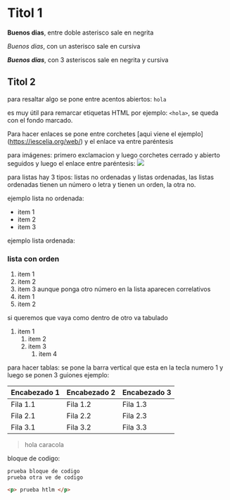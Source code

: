 # Titol 1

**Buenos dias**, entre doble asterisco sale en negrita

*Buenos dias*, con un asterisco sale en cursiva

***Buenos dias***, con 3 asteriscos sale en negrita y cursiva

## Titol 2

para resaltar algo se pone entre acentos abiertos: `hola`

es muy útil para remarcar etiquetas HTML
por ejemplo: `<hola>`, se queda con el fondo marcado.

Para hacer enlaces se pone entre corchetes
[aqui viene el ejemplo] (https://iescelia.org/web/) y el enlace va entre paréntesis

para imágenes: primero exclamacion y luego corchetes cerrado y abierto seguidos y luego el enlace entre paréntesis:
![](https://iescelia.org/web/wp-content/uploads/2012/05/iescelia_1950.jpg)

para listas hay 3 tipos:
listas no ordenadas y listas ordenadas, las listas ordenadas tienen un número o letra y tienen un orden, la otra no.

ejemplo lista no ordenada: 
* item 1
* item 2
* item 3

ejemplo lista ordenada:
### lista con orden
1. item 1
2. item 2
3. item 3
aunque ponga otro número en la lista aparecen correlativos
1. item 1
7. item 2

si queremos que vaya como dentro de otro va tabulado

1. item 1
    1. item 2
    1. item 3
        1. item 4


para hacer tablas:
se pone la barra vertical que esta en la tecla numero 1 y luego se ponen 3 guiones
ejemplo:


| Encabezado 1 | Encabezado 2 | Encabezado 3
| --- | --- | --- |
| Fila 1.1 | Fila 1.2 | Fila 1.3
| Fila 2.1 | Fila 2.2 | Fila 2.3
| Fila 3.1 | Fila 3.2 | Fila 3.3

>hola caracola

bloque de codigo:
````
prueba bloque de codigo
prueba otra ve de codigo
````

```html
<p> prueba htlm </p>
````












